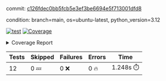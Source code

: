 commit: [c126fdec0bb5fcb5e3ef3be6694e5f713001dfd8](https://github.com/rcmdnk/inherit-docstring/tree/c126fdec0bb5fcb5e3ef3be6694e5f713001dfd8)

condition: branch=main, os=ubuntu-latest, python_version=3.12

[![test](https://github.com/rcmdnk/inherit-docstring/actions/workflows/test.yml/badge.svg)](https://github.com/rcmdnk/inherit-docstring/actions/runs/8513788583)
<a href="https://github.com/rcmdnk/inherit-docstring/blob/c126fdec0bb5fcb5e3ef3be6694e5f713001dfd8/README.md"><img alt="Coverage" src="https://img.shields.io/badge/Coverage-100%25-brightgreen.svg" /></a><details><summary>Coverage Report </summary><table><tr><th>File</th><th>Stmts</th><th>Miss</th><th>Cover</th></tr><tbody><tr><td><b>TOTAL</b></td><td><b>114</b></td><td><b>0</b></td><td><b>100%</b></td></tr></tbody></table></details>

| Tests | Skipped | Failures | Errors | Time |
| ----- | ------- | -------- | -------- | ------------------ |
| 12 | 0 :zzz: | 0 :x: | 0 :fire: | 1.248s :stopwatch: |

